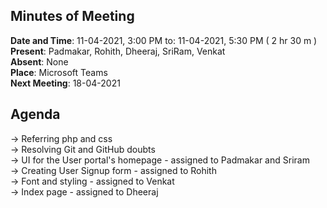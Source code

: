 ## Minutes of Meeting
**Date and Time**: 11-04-2021, 3:00 PM to: 11-04-2021, 5:30 PM ( 2 hr 30 m )\
**Present**: Padmakar, Rohith, Dheeraj, SriRam, Venkat \
**Absent**: None\
**Place**: Microsoft Teams\
**Next Meeting**: 18-04-2021
## Agenda
-> Referring php and css\
-> Resolving Git and GitHub doubts\
-> UI for the User portal's homepage - assigned to Padmakar and Sriram\
-> Creating User Signup form - assigned to Rohith\
-> Font and styling - assigned to Venkat\
-> Index page - assigned to Dheeraj
